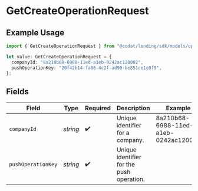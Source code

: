 # GetCreateOperationRequest

## Example Usage

```typescript
import { GetCreateOperationRequest } from "@codat/lending/sdk/models/operations";

let value: GetCreateOperationRequest = {
  companyId: "8a210b68-6988-11ed-a1eb-0242ac120002",
  pushOperationKey: "20f42b14-fa86-4c2f-ad90-be851ce1c0f9",
};
```

## Fields

| Field                                     | Type                                      | Required                                  | Description                               | Example                                   |
| ----------------------------------------- | ----------------------------------------- | ----------------------------------------- | ----------------------------------------- | ----------------------------------------- |
| `companyId`                               | *string*                                  | :heavy_check_mark:                        | Unique identifier for a company.          | 8a210b68-6988-11ed-a1eb-0242ac120002      |
| `pushOperationKey`                        | *string*                                  | :heavy_check_mark:                        | Unique identifier for the push operation. |                                           |